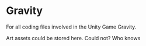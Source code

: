 # Gravity
For all coding files involved in the Unity Game Gravity.


Art assets could be stored here. Could not? Who knows
